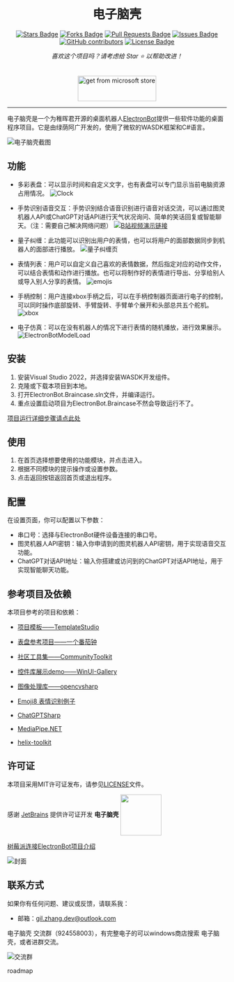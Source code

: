 <h1 align="center">电子脑壳</h1>
<div align="center">


<a href="https://github.com/maker-community/ElectronBot.DotNet/stargazers"><img src="https://img.shields.io/github/stars/maker-community/ElectronBot.DotNet" alt="Stars Badge"/></a>
<a href="https://github.com/maker-community/ElectronBot.DotNet/network/members"><img src="https://img.shields.io/github/forks/maker-community/ElectronBot.DotNet" alt="Forks Badge"/></a>
<a href="https://github.com/maker-community/ElectronBot.DotNet/pulls"><img src="https://img.shields.io/github/issues-pr/maker-community/ElectronBot.DotNet" alt="Pull Requests Badge"/></a>
<a href="https://github.com/maker-community/ElectronBot.DotNet/issues"><img src="https://img.shields.io/github/issues/maker-community/ElectronBot.DotNet" alt="Issues Badge"/></a>
<a href="https://github.com/maker-community/ElectronBot.DotNet/graphs/contributors"><img alt="GitHub contributors" src="https://img.shields.io/github/contributors/maker-community/ElectronBot.DotNet?color=2b9348"></a>
<a href="https://github.com/maker-community/ElectronBot.DotNet/blob/master/LICENSE.txt"><img src="https://img.shields.io/github/license/maker-community/ElectronBot.DotNet?color=2b9348" alt="License Badge"/></a>

<i>喜欢这个项目吗？请考虑给 Star ⭐️ 以帮助改进！</i>

<br/><a href="https://www.microsoft.com/store/productId/9NQWDB4MQV0C"><img src="https://cdn.jsdelivr.net/gh/qishibo/img/microsoft-store.png" height="58" width="180" alt="get from microsoft store"></a>
</div>

---

电子脑壳是一个为稚晖君开源的桌面机器人[ElectronBot](https://github.com/peng-zhihui/ElectronBot)提供一些软件功能的桌面程序项目。它是由绿荫阿广开发的，使用了微软的WASDK框架和C#语言。

![电子脑壳截图](/Images/home.png)

## 功能

- 多彩表盘：可以显示时间和自定义文字，也有表盘可以专门显示当前电脑资源占用情况。
![Clock](/Images/clock.png)
- 手势识别语音交互：手势识别结合语音识别进行语音对话交流，可以通过图灵机器人API或ChatGPT对话API进行天气状况询问、简单的笑话回复或智能聊天。（注：需要自己解决网络问题）
[![B站视频演示链接](/Images/chatgpt-talk.JPG)](https://www.bilibili.com/video/BV1FX4y1S7hA/?share_source=copy_web&vd_source=dbfa7a452a337f924e60d4da2715b6eb)


- 量子纠缠：此功能可以识别出用户的表情，也可以将用户的面部数据同步到机器人的面部进行播放。
![量子纠缠页](/Images/face.png)

- 表情列表：用户可以自定义自己喜欢的表情数据，然后指定对应的动作文件，可以结合表情和动作进行播放。也可以将制作好的表情进行导出、分享给别人或导入别人分享的表情。
![emojis](/Images/emojis.png)

- 手柄控制：用户连接xbox手柄之后，可以在手柄控制器页面进行电子的控制，可以同时操作底部旋转、手臂旋转、手臂单个展开和头部总共五个舵机。
![xbox](/Images/xbox-controller.png)

- 电子仿真：可以在没有机器人的情况下进行表情的随机播放，进行效果展示。
![ElectronBotModelLoad](/Images/ElectronBotModelLoad.gif)


## 安装

1. 安装Visual Studio 2022，并选择安装WASDK开发组件。
2. 克隆或下载本项目到本地。
3. 打开ElectronBot.Braincase.sln文件，并编译运行。
4. 重点设置启动项目为ElectronBot.Braincase不然会导致运行不了。

[项目运行详细步骤请点此处](https://github.com/maker-community/ElectronBot.Braincase)

## 使用

1. 在首页选择想要使用的功能模块，并点击进入。
2. 根据不同模块的提示操作或设置参数。
3. 点击返回按钮返回首页或退出程序。

## 配置

在设置页面，你可以配置以下参数：

- 串口号：选择与ElectronBot硬件设备连接的串口号。
- 图灵机器人API密钥：输入你申请到的图灵机器人API密钥，用于实现语音交互功能。
- ChatGPT对话API地址：输入你搭建或访问到的ChatGPT对话API地址，用于实现智能聊天功能。

## 参考项目及依赖

本项目参考的项目和依赖：

+ [项目模板——TemplateStudio](https://github.com/microsoft/TemplateStudio)

+ [表盘参考项目——一个番茄钟](https://github.com/DinoChan/OnePomodoro)
+ [社区工具集——CommunityToolkit](https://github.com/CommunityToolkit/WindowsCommunityToolkit)

+ [控件库展示demo——WinUI-Gallery](https://github.com/microsoft/WinUI-Gallery)

+ [图像处理库——opencvsharp](https://github.com/shimat/opencvsharp)

+ [Emoji8 表情识别例子](https://github.com/microsoft/Windows-Machine-Learning/tree/master/Samples/Emoji8/UWP/cs)

+ [ChatGPTSharp](https://github.com/aiqinxuancai/ChatGPTSharp)

+ [MediaPipe.NET](https://github.com/vignetteapp/MediaPipe.NET)

+ [helix-toolkit](https://github.com/helix-toolkit/helix-toolkit)

## 许可证

本项目采用MIT许可证发布，请参见[LICENSE](https://github.com/maker-community/ElectronBot.DotNet/blob/master/LICENSE.txt)文件。

感谢 [JetBrains](https://www.jetbrains.com/?from=maker-community) 提供许可证开发 **电子脑壳** <a href="https://www.jetbrains.com/?from=maker-community"><img src="https://resources.jetbrains.com/storage/products/company/brand/logos/jb_beam.svg" width="94" align="center" /></a>

[树莓派连接ElectronBot项目介绍](https://github.com/maker-community/ElectronBot.DotNet/tree/master/src/Verdure.ElectronBot.GrpcService)

![封面](/Images/videoCar.jpg)

## 联系方式

如果你有任何问题、建议或反馈，请联系我：

- 邮箱：gil.zhang.dev@outlook.com



电子脑壳 交流群（924558003），有完整电子的可以windows商店搜索 电子脑壳，或者进群交流。

![交流群](/Images/QQ.jpg)

roadmap
